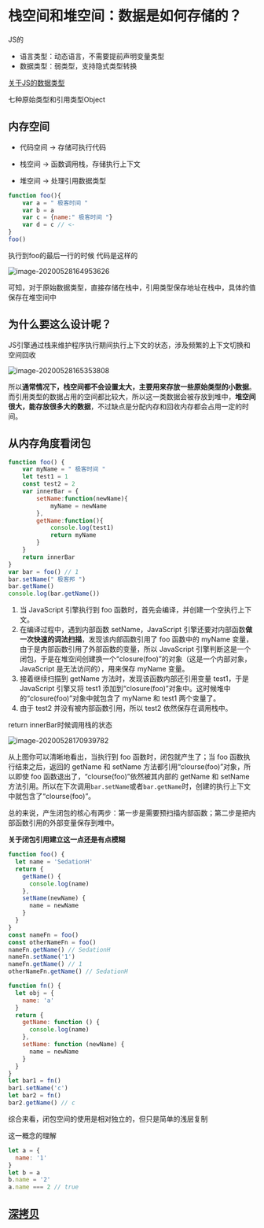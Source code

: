 # 栈空间和堆空间：数据是如何存储的？

JS的

- 语言类型：动态语言，不需要提前声明变量类型
- 数据类型：弱类型，支持隐式类型转换

[关于JS的数据类型](https://github.com/SedationH/web-roam/blob/master/01%E5%89%8D%E7%AB%AF%E5%B0%8F%E5%86%8C%E5%AD%90%E9%A3%9F%E7%94%A8/01JS%E5%9F%BA%E7%A1%801.md#%E6%95%B0%E6%8D%AE%E7%B1%BB%E5%9E%8B)

七种原始类型和引用类型Object



## 内存空间

- 代码空间 -> 存储可执行代码

- 栈空间 -> 函数调用栈，存储执行上下文

- 堆空间 -> 处理引用数据类型

  

```js
function foo(){
    var a = " 极客时间 "
    var b = a
    var c = {name:" 极客时间 "}
    var d = c // <-
}  
foo()
```

执行到foo的最后一行的时候 代码是这样的

![image-20200528164953626](http://picbed.sedationh.cn/image-20200528164953626.png)

可知，对于原始数据类型，直接存储在栈中，引用类型保存地址在栈中，具体的值保存在堆空间中

## 为什么要这么设计呢？

JS引擎通过栈来维护程序执行期间执行上下文的状态，涉及频繁的上下文切换和空间回收

![image-20200528165353808](http://picbed.sedationh.cn/image-20200528165353808.png)

所以**通常情况下，栈空间都不会设置太大，主要用来存放一些原始类型的小数据**。而引用类型的数据占用的空间都比较大，所以这一类数据会被存放到堆中，**堆空间很大，能存放很多大的数据**，不过缺点是分配内存和回收内存都会占用一定的时间。



## 从内存角度看闭包

```js
function foo() {
    var myName = " 极客时间 "
    let test1 = 1
    const test2 = 2
    var innerBar = { 
        setName:function(newName){
            myName = newName
        },
        getName:function(){
            console.log(test1)
            return myName
        }
    }
    return innerBar
}
var bar = foo() // 1
bar.setName(" 极客邦 ")
bar.getName()
console.log(bar.getName())
```

1. 当 JavaScript 引擎执行到 foo 函数时，首先会编译，并创建一个空执行上下文。
2. 在编译过程中，遇到内部函数 setName，JavaScript 引擎还要对内部函数**做一次快速的词法扫描**，发现该内部函数引用了 foo 函数中的 myName 变量，由于是内部函数引用了外部函数的变量，所以 JavaScript 引擎判断这是一个闭包，于是在堆空间创建换一个“closure(foo)”的对象（这是一个内部对象，JavaScript 是无法访问的），用来保存 myName 变量。
3. 接着继续扫描到 getName 方法时，发现该函数内部还引用变量 test1，于是 JavaScript 引擎又将 test1 添加到“closure(foo)”对象中。这时候堆中的“closure(foo)”对象中就包含了 myName 和 test1 两个变量了。
4. 由于 test2 并没有被内部函数引用，所以 test2 依然保存在调用栈中。

return innerBar时候调用栈的状态

![image-20200528170939782](http://picbed.sedationh.cn/image-20200528170939782.png)

从上图你可以清晰地看出，当执行到 foo 函数时，闭包就产生了；当 foo 函数执行结束之后，返回的 getName 和 setName 方法都引用“clourse(foo)”对象，所以即使 foo 函数退出了，“clourse(foo)”依然被其内部的 getName 和 setName 方法引用。所以在下次调用`bar.setName`或者`bar.getName`时，创建的执行上下文中就包含了“clourse(foo)”。

总的来说，产生闭包的核心有两步：第一步是需要预扫描内部函数；第二步是把内部函数引用的外部变量保存到堆中。



**关于闭包引用建立这一点还是有点模糊**



```js
function foo() {
  let name = 'SedationH'
  return {
    getName() {
      console.log(name)
    },
    setName(newName) {
      name = newName
    }
  }
}
const nameFn = foo()
const otherNameFn = foo()
nameFn.getName() // SedationH
nameFn.setName('1')
nameFn.getName() // 1
otherNameFn.getName() // SedationH

function fn() {
  let obj = {
    name: 'a'
  }
  return {
    getName: function () {
      console.log(name)
    },
    setName: function (newName) {
      name = newName
    }
  }
}
let bar1 = fn()
bar1.setName('c')
let bar2 = fn()
bar2.getName() // c
```

综合来看，闭包空间的使用是相对独立的，但只是简单的浅层复制

这一概念的理解

```js
let a = {
  name: '1'
}
let b = a
b.name = '2'
a.name === 2 // true
```



## [深拷贝](https://github.com/SedationH/web-roam/blob/master/01%E5%89%8D%E7%AB%AF%E5%B0%8F%E5%86%8C%E5%AD%90%E9%A3%9F%E7%94%A8/02JS%E5%9F%BA%E7%A1%802.md#%E6%B7%B1%E6%B5%85%E6%8B%B7%E8%B4%9D)


